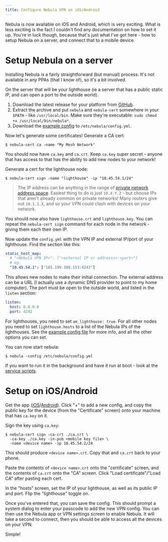 ```yaml
---
title: Configure Nebula VPN on iOS/Android
---
```


Nebula is now available on iOS and Android, which is very exciting. What is less exciting is the fact I couldn't find any documentation on how to set it up. You're in luck though, because that's just what I've got here - how to setup Nebula on a server, and connect that to a mobile device.

# Setup Nebula on a server

Installing Nebula is a fairly straightforward (but manual) process. It's not available in any PPAs (that I know of), so it's a bit involved.

On the server that will be your lighthouse (ie a server that has a public static IP, and can open a port to the outside world).

1. Download the latest release for your platform from [GitHub](https://github.com/slackhq/nebula/releases).
1. Extract the archive and put `nebula` and `nebula-cert` somewhere in your `$PATH` - like `/usr/local/bin`. Make sure they're executable: `sudo chmod +x /usr/local/bin/nebula*`.
1. Download the [example config](https://github.com/slackhq/nebula/blob/master/examples/config.yml) to `/etc/nebula/config.yml`.

Now let's generate some certificates! Generate a CA cert:

```shell
$ nebula-cert ca -name "My Mesh Network"
```

You should now have `ca.key` and `ca.crt`. Keep `ca.key` super secret - anyone that has access to that has the ability to add new nodes to your network!

Generate a cert for the lighthouse node:

```shell
$ nebula-cert sign -name "lighthouse" -ip "10.45.54.1/24"
```

> The IP address can be anything in the range of [private network address space](https://en.wikipedia.org/wiki/Private_network). Easiest thing to do is just `10.X.Y.Z` - but choose IPs that aren't already common on private networks! Many routers give out `10.1.1.X`, and so your VPN could clash with devices on your network.

You should now also have `lighthouse.crt` and `lighthouse.key`. You can repeat the `nebula-cert sign` command for each node in the network - giving them each their own IP.

Now update the `config.yml` with the VPN IP and external IP/port of your lighthouse. Find the section like this:

```yaml
static_host_map:
  # "<Nebula VPN IP>": ["<external IP or addresss>:<port>"]
  # eg:
  "10.45.54.1": ["185.199.108.153:4242"]
```

This allows new nodes to make their initial connection. The external address can be a URL (I actually use a dynamic DNS provider to point to my home computer). The port must be open to the outside world, and listed in the `listen` section:

```yaml
listen:
  host: 0.0.0.0
  port: 4242
```

For lighthouses, you need to set `am_lighthouse: true`. For all other nodes you need to set `lighthouse.hosts` to a list of the Nebula IPs of the lighthouses. See the [example config file](https://github.com/slackhq/nebula/blob/master/examples/config.yml) for more info, and all the other options you can set.

You can now start nebula:

```shell
$ nebula -config /etc/nebula/config.yml
```

If you want to run it in the background and have it run at boot - look at the [service scripts](https://github.com/slackhq/nebula/blob/master/examples/service_scripts/nebula.service).

# Setup on iOS/Android

Get the app ([iOS](https://apps.apple.com/us/app/mobile-nebula/id1509587936?itsct=apps_box&itscg=30200)/[Android](https://play.google.com/store/apps/details?id=net.defined.mobile_nebula)). Click "+" to add a new config, and copy the public key for the device (from the "Certificate" screen) onto your machine that has `ca.key` on it.

Sign the key using `ca.key`:

```shell
$ nebula-cert sign -ca-crt ./ca.crt \
  -ca-key ./ca.key -in-pub <mobile key file> \
  -name <device name> -ip 10.45.54.2/24
```

This should produce `<device name>.crt`. Copy that and `ca.crt` back to your phone.

Paste the contents of `<device name>.crt` onto the "certificate" screen, and the contents of `ca.crt` onto the "CA" screen. Click "Load certificate"/"Load CA" after pasting each cert.

In the "hosts" screen, set the IP of your lighthouse, as well as its public IP and port. Flip the "lighthouse" toggle on.

Once you've entered that, you can save the config. This should prompt a system dialog to enter your passcode to add the new VPN config. You can then use the Nebula app or VPN settings screen to enable Nebula. It will take a second to connect, then you should be able to access all the devices on your VPN.

Simple!
